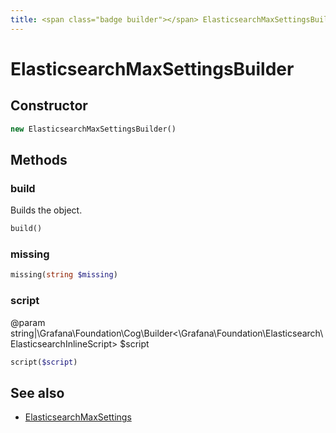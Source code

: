 ```yaml
---
title: <span class="badge builder"></span> ElasticsearchMaxSettingsBuilder
---
```

# <span class="badge builder"></span> ElasticsearchMaxSettingsBuilder

## Constructor

```php
new ElasticsearchMaxSettingsBuilder()
```
## Methods

### <span class="badge object-method"></span> build

Builds the object.

```php
build()
```

### <span class="badge object-method"></span> missing

```php
missing(string $missing)
```

### <span class="badge object-method"></span> script

@param string|\Grafana\Foundation\Cog\Builder<\Grafana\Foundation\Elasticsearch\ElasticsearchInlineScript> $script

```php
script($script)
```

## See also

 * <span class="badge object-type-class"></span> [ElasticsearchMaxSettings](./object-ElasticsearchMaxSettings.md)
